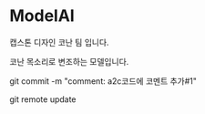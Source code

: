 # ModelAI

캡스톤 디자인 코난 팀 입니다.

코난 목소리로 변조하는 모델입니다.

git commit -m "comment: a2c코드에 코멘트 추가#1"

git remote update